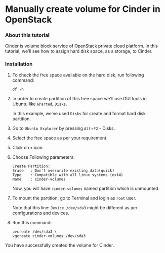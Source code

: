 # Manually create volume for Cinder in OpenStack

### About this tutorial
Cinder is volume block service of OpenStack private cloud platform. In this tutorial, we'll see how to assign hard disk space, as a storage, to Cinder.

### Installation

1. To check the free space available on the hard disk, run following command: 
    ```
    df -h
    ```

2. In order to create partition of this free space we'll use GUI tools in Ubuntu like `GParted`, `Disks`.

   In this example, we've used `Disks` for create and format hard disk partition.

3. Go to `Ubuntu Explorer` by pressing `Alt`+`F2` - Disks.
4. Select the free space as per your requirement.
5. Click on `+` icon.
6. Choose Following parameters:
    ```
    Create Partition:
    Erase   : Don't overwrite existing data(quick)
    Type    : Compatible with all linux systems (ext4)
    Name    : cinder-volumes
    ```
    Now, you will have `cinder-volumes` named partition which is unmounted.

7. To mount the partition, go to Terminal and login as `root` user.
   
   Note that this line: `Device /dev/sda3` might be different as per configurations and devices.
   
8. Run this command:
    ```
    pvcreate /dev/sda3 \
    vgcreate cinder-volumes /dev/sda3
    ```

You have successfully created the volume for Cinder.
